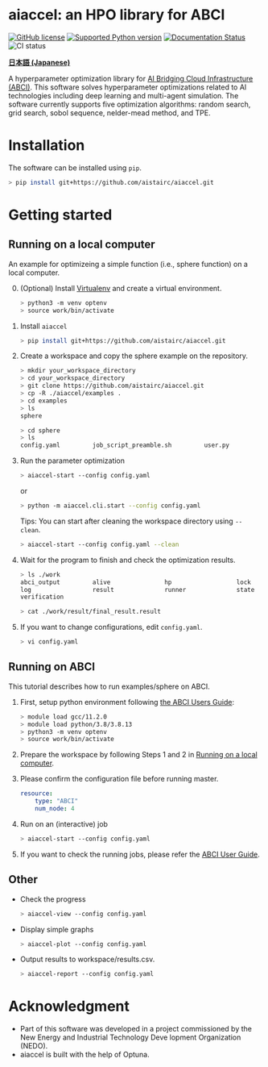 # aiaccel: an HPO library for ABCI
[![GitHub license](https://img.shields.io/github/license/aistairc/aiaccel.svg)](https://github.com/aistairc/aiaccel)
[![Supported Python version](https://img.shields.io/badge/Python-3.8-blue)](https://github.com/aistairc/aiaccel)
[![Documentation Status](https://readthedocs.org/projects/aiaccel/badge/?version=latest)](https://aiaccel.readthedocs.io/en/latest/)
![CI status](https://github.com/aistairc/aiaccel/actions/workflows/actions.yaml/badge.svg)

[**日本語  (Japanese)**](https://github.com/aistairc/aiaccel/blob/main/README_JP.md)


A hyperparameter optimization library for [AI Bridging Cloud Infrastructure (ABCI)](https://abci.ai/).
This software solves hyperparameter optimizations related to AI technologies including deep learning and multi-agent simulation.
The software currently supports five optimization algorithms: random search, grid search, sobol sequence, nelder-mead method, and TPE.

# Installation
The software can be installed using `pip`.
~~~bash
> pip install git+https://github.com/aistairc/aiaccel.git
~~~

# Getting started

## Running on a local computer
An example for optimizeing a simple function (i.e., sphere function) on a local computer.


0. (Optional) Install [Virtualenv](https://virtualenv.pypa.io/en/latest/) and create a virtual environment. 
    ~~~bash
    > python3 -m venv optenv
    > source work/bin/activate
    ~~~

1. Install `aiaccel`
    ~~~bash
    > pip install git+https://github.com/aistairc/aiaccel.git 
    ~~~

2. Create a workspace and copy the sphere example on the repository.
    ~~~bash
    > mkdir your_workspace_directory
    > cd your_workspace_directory
    > git clone https://github.com/aistairc/aiaccel.git 
    > cp -R ./aiaccel/examples .
    > cd examples
    > ls
    sphere

    > cd sphere
    > ls
    config.yaml         job_script_preamble.sh         user.py
    ~~~

3. Run the parameter optimization
    ~~~bash
    > aiaccel-start --config config.yaml
    ~~~

    or

    ~~~bash
    > python -m aiaccel.cli.start --config config.yaml
    ~~~

    Tips: You can start after cleaning the workspace directory using `--clean`.
    ~~~bash
    > aiaccel-start --config config.yaml --clean
    ~~~

4. Wait for the program to finish and check the optimization results.
    ~~~bash
    > ls ./work
    abci_output         alive               hp                  lock
    log                 result              runner              state
    verification

    > cat ./work/result/final_result.result
    ~~~

5. If you want to change configurations, edit `config.yaml`.
    ~~~bash
    > vi config.yaml
    ~~~

## Running on ABCI
This tutorial describes how to run examples/sphere on ABCI.

1. First, setup python environment following [the ABCI Users Guide](https://docs.abci.ai/en/python/):
    ~~~bash
    > module load gcc/11.2.0
    > module load python/3.8/3.8.13
    > python3 -m venv optenv
    > source work/bin/activate
    ~~~

2. Prepare the workspace by following Steps 1 and 2 in [Running on a local computer](https://github.com/aistairc/aiaccel#Running-on-a-local-computer).

3. Please confirm the configuration file before running master.
    ```yaml
    resource:
        type: "ABCI"
        num_node: 4
    ```

4. Run on an (interactive) job
    ~~~bash
    > aiaccel-start --config config.yaml
    ~~~

5. If you want to check the running jobs, please refer the [ABCI User Guide](https://docs.abci.ai/en/job-execution/#show-the-status-of-batch-jobs).


## Other
- Check the progress
    ~~~bash
    > aiaccel-view --config config.yaml
    ~~~

- Display simple graphs
    ~~~bash
    > aiaccel-plot --config config.yaml
    ~~~

- Output results to workspace/results.csv.
    ~~~bash
    > aiaccel-report --config config.yaml
    ~~~


# Acknowledgment
* Part of this software was developed in a project commissioned by the New Energy and Industrial Technology Deve
lopment Organization (NEDO).
* aiaccel is built with the help of Optuna.
